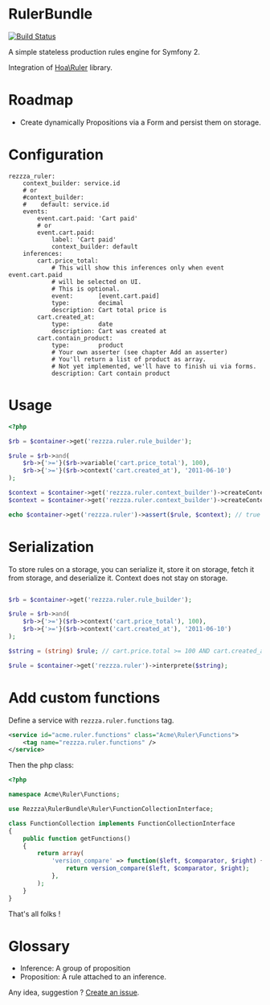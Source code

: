 RulerBundle
===========

[![Build Status](https://secure.travis-ci.org/rezzza/RulerBundle.png)](http://travis-ci.org/rezzza/RulerBundle)

A simple stateless production rules engine for Symfony 2.

Integration of  [Hoa\Ruler](https://github.com/hoaproject/Ruler) library.

Roadmap
=======

- Create dynamically Propositions via a Form and persist them on storage.

# Configuration

```
rezzza_ruler:
    context_builder: service.id
    # or
    #context_builder:
    #    default: service.id
    events:
        event.cart.paid: 'Cart paid'
        # or
        event.cart.paid:
            label: 'Cart paid'
            context_builder: default
    inferences:
        cart.price_total:
            # This will show this inferences only when event event.cart.paid
            # will be selected on UI.
            # This is optional.
            event:       [event.cart.paid]
            type:        decimal
            description: Cart total price is
        cart.created_at:
            type:        date
            description: Cart was created at
        cart.contain_product:
            type:        product
            # Your own asserter (see chapter Add an asserter)
            # You'll return a list of product as array.
            # Not yet implemented, we'll have to finish ui via forms.
            description: Cart contain product
```

# Usage

```php
<?php

$rb = $container->get('rezzza.ruler.rule_builder');

$rule = $rb->and(
    $rb->{'>='}($rb->variable('cart.price_total'), 100),
    $rb->{'>='}($rb->context('cart.created_at'), '2011-06-10')
);

$context = $container->get('rezzza.ruler.context_builder')->createContext('default');
$context = $container->get('rezzza.ruler.context_builder')->createContextFromEvent('event.cart.paid');

echo $container->get('rezzza.ruler')->assert($rule, $context); // true or false
```

# Serialization

To store rules on a storage, you can serialize it, store it on storage, fetch it from storage, and deserialize it. Context does not stay on storage.

```php

$rb = $container->get('rezzza.ruler.rule_builder');

$rule = $rb->and(
    $rb->{'>='}($rb->context('cart.price_total'), 100),
    $rb->{'>='}($rb->context('cart.created_at'), '2011-06-10')
);

$string = (string) $rule; // cart.price.total >= 100 AND cart.created_at >= 2011-06-10

$rule = $container->get('rezzza.ruler')->interprete($string);
```

# Add custom functions

Define a service with `rezzza.ruler.functions` tag.

```xml
<service id="acme.ruler.functions" class="Acme\Ruler\Functions">
    <tag name="rezzza.ruler.functions" />
</service>
```

Then the php class:

```php
<?php

namespace Acme\Ruler\Functions;

use Rezzza\RulerBundle\Ruler\FunctionCollectionInterface;

class FunctionCollection implements FunctionCollectionInterface
{
    public function getFunctions()
    {
        return array(
            'version_compare' => function($left, $comparator, $right) {
                return version_compare($left, $comparator, $right);
            },
        );
    }
}
```

That's all folks !

Glossary
==========

- Inference:   A group of proposition
- Proposition: A rule attached to an inference.

Any idea, suggestion ? [Create an issue](https://github.com/rezzza/RulerBundle/issues/new).
